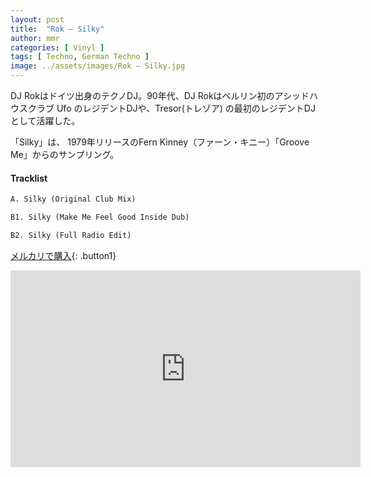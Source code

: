 ```yaml
---
layout: post
title:  "Rok – Silky"
author: mmr
categories: [ Vinyl ]
tags: [ Techno, German Techno ]
image: ../assets/images/Rok – Silky.jpg
---
```


DJ Rokはドイツ出身のテクノDJ。90年代、DJ Rokはベルリン初のアシッドハウスクラブ Ufo のレジデントDJや、Tresor(トレゾア) の最初のレジデントDJ として活躍した。

「Silky」は、 1979年リリースのFern Kinney（ファーン・キニー）「Groove Me」からのサンプリング。

#### Tracklist
```md
A. Silky (Original Club Mix)

B1. Silky (Make Me Feel Good Inside Dub)

B2. Silky (Full Radio Edit)
```

[メルカリで購入](https://jp.mercari.com/item/m70068595621?afid=6142608987){: .button1}

<iframe width="560" height="315" src="https://www.youtube.com/embed/GCfvx-Q_Jk0?si=Sf1a4w57cSXa9RYY" title="YouTube video player" frameborder="0" allow="accelerometer; autoplay; clipboard-write; encrypted-media; gyroscope; picture-in-picture; web-share" referrerpolicy="strict-origin-when-cross-origin" allowfullscreen></iframe>
